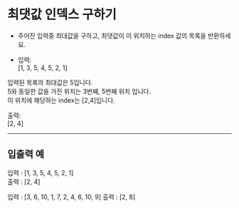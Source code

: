 # 최댓값 인덱스 구하기

- 주어진 입력중 최대값을 구하고, 최댓값이 이 위치하는 index 값의 목록을 반환하세요.

- 입력:  
[1, 3, 5, 4, 5, 2, 1]

입력된 목록의 최대값은 5입니다.  
5와 동일한 값을 가진 위치는 3번째, 5번째 위치 입니다.  
이 위치에 해당하는 index는 [2,4]입니다. 

출력:  
[2, 4]

---

## 입출력 예 

입력 : [1, 3, 5, 4, 5, 2, 1]  
출력 : [2, 4]

입력 : [3, 6, 10, 1, 7, 2, 4, 6, 10, 9]
출력 : [2, 8]